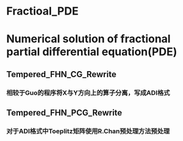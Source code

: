 # Fractioal_PDE
# Numerical solution of  fractional partial differential equation(PDE)
## Tempered_FHN_CG_Rewrite
### 相较于Guo的程序将X与Y方向上的算子分离，写成ADI格式
## Tempered_FHN_PCG_Rewrite
### 对于ADI格式中Toeplitz矩阵使用R.Chan预处理方法预处理
